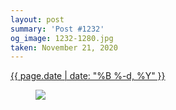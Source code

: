 ```yaml
---
layout: post
summary: 'Post #1232'
og_image: 1232-1280.jpg
taken: November 21, 2020
---
```


<div class="post">
 <time>
  <a href="/1232">
   {{ page.date | date: "%B %-d, %Y" }}
  </a>
 </time>
 <a href="/1232">
  <figure data-taken="11/21/2020">
   <img sizes="(min-width: 700px) 50vw, calc(100vw - 2rem)" src="{{ site.assets_url }}/1232-640.jpg" srcset="{{ site.assets_url }}/1232-320.jpg 320w, {{ site.assets_url }}/1232-640.jpg 640w, {{ site.assets_url }}/1232-960.jpg 960w, {{ site.assets_url }}/1232-1280.jpg 1280w"/>
  </figure>
 </a>
</div>
